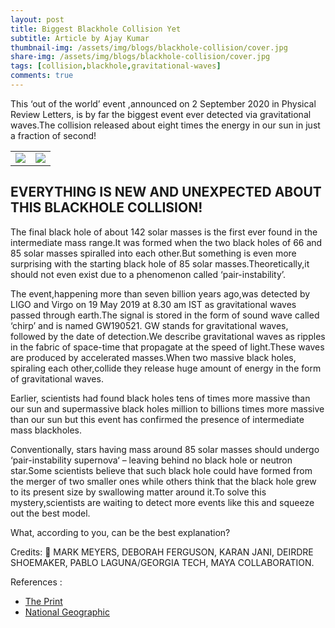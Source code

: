 ```yaml
---
layout: post
title: Biggest Blackhole Collision Yet
subtitle: Article by Ajay Kumar
thumbnail-img: /assets/img/blogs/blackhole-collision/cover.jpg
share-img: /assets/img/blogs/blackhole-collision/cover.jpg
tags: [collision,blackhole,gravitational-waves]
comments: true
---
```


This ‘out of the world’ event ,announced on 2 September 2020 in Physical Review Letters, is by far the biggest event ever detected via gravitational waves.The collision released about eight times the energy in our sun in just a fraction of second!

<table>
<tr>
<td><img src="{{ site.baseurl }}/assets/img/blogs/blackhole-collision/cover.jpg"></td>
<td><img src="{{ site.baseurl }}/assets/img/blogs/blackhole-collision/collision.jpg"></td>
</tr>
</table>

## EVERYTHING IS NEW AND UNEXPECTED ABOUT THIS BLACKHOLE COLLISION!

The final black hole of about 142 solar masses is the first ever found in the intermediate mass range.It was formed when the two black holes of 66 and 85 solar masses spiralled into each other.But something is even more surprising with the starting black hole of 85 solar masses.Theoretically,it should not even exist due to a phenomenon called ‘pair-instability’.

The event,happening more than seven billion years ago,was detected by LIGO and Virgo on 19 May 2019 at 8.30 am IST as gravitational waves passed through earth.The signal is stored in the form of sound wave called ‘chirp’ and is named GW190521. GW stands for gravitational waves, followed by the date of detection.We describe gravitational waves as ripples in the fabric of space-time that propagate at the speed of light.These waves are produced by accelerated masses.When two massive black holes, spiraling each other,collide they release huge amount of energy in the form of gravitational waves.

Earlier, scientists had found black holes tens of times more massive than our sun and supermassive black holes million to billions times more massive than our sun but this event has confirmed the presence of intermediate mass blackholes.

Conventionally, stars having mass around 85 solar masses should undergo ‘pair-instability supernova‘ – leaving behind no black hole or neutron star.Some scientists believe that such black hole could have formed from the merger of two smaller ones while others think that the black hole grew to its present size by swallowing matter around it.To solve this mystery,scientists are waiting to detect more events like this and squeeze out the best model.

What, according to you, can be the best explanation?

Credits: 📸 MARK MEYERS, DEBORAH FERGUSON, KARAN JANI, DEIRDRE SHOEMAKER, PABLO LAGUNA/GEORGIA TECH, MAYA COLLABORATION.

References :

- [The Print](https://theprint.in/science/astrophysicists-spot-biggest-black-hole-collision-so-far-and-a-mystery-begins-to-unfurl/494246/.)
- [National Geographic](https://www.google.com/amp/s/api.nationalgeographic.com/distribution/public/amp/science/2020/09/shocking-black-hole-triggered-gigantic-cosmic-bang)
